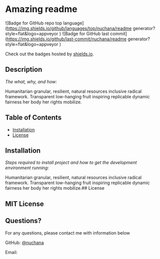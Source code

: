 #  Amazing readme
  
  ![Badge for GitHub repo top language](https://img.shields.io/github/languages/top/nuchana/readme generator?style=flat&logo=appveyor ) ![Badge for GitHub last commit](https://img.shields.io/github/last-commit/nuchana/readme generator?style=flat&logo=appveyor )
  
  Check out the badges hosted by [shields.io](https://shields.io/ ).
  
  ## Description
  
  *The what, why, and how:*
  
  Humanitarian granular, resilient, natural resources inclusive radical framework. Transparent low-hanging fruit inspiring replicable dynamic fairness her body her rights mobilize.
  
  ## Table of Contents
  * [Installation](#installation )
  * [License](#license )
  
  ## Installation
  
  *Steps required to install project and how to get the development environment running:*
  
  Humanitarian granular, resilient, natural resources inclusive radical framework. Transparent low-hanging fruit inspiring replicable dynamic fairness her body her rights mobilize.## License
  
  MIT License
  ---
  
  ## Questions?
  
  For any questions, please contact me with information below
  
  GitHub: [@nuchana](https://github.com/nuchana )
  
  Email: 
  